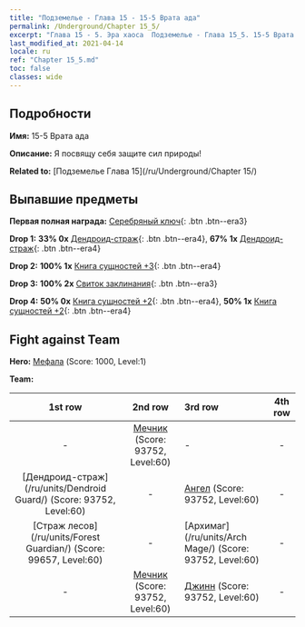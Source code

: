```yaml
---
title: "Подземелье - Глава 15 - 15-5 Врата ада"
permalink: /Underground/Chapter 15_5/
excerpt: "Глава 15 - 5. Эра хаоса  Подземелье - Глава 15_5. 15-5 Врата ада"
last_modified_at: 2021-04-14
locale: ru
ref: "Chapter 15_5.md"
toc: false
classes: wide
---
```


## Подробности

 **Имя:** 15-5 Врата ада

 **Описание:** Я посвящу себя защите сил природы!

 **Related to:** [Подземелье Глава 15](/ru/Underground/Chapter 15/)

## Выпавшие предметы

 **Первая полная награда:** [Серебряный ключ](/ru/Items/con_693/){: .btn .btn--era3}

 **Drop 1:** **33% 0x** [Дендроид-страж](/ru/Items/unt_203/){: .btn .btn--era4}, **67% 1x** [Дендроид-страж](/ru/Items/unt_203/){: .btn .btn--era4}

 **Drop 2:** **100% 1x** [Книга сущностей +3](/ru/Items/mat_60/){: .btn .btn--era4}

 **Drop 3:** **100% 2x** [Свиток заклинания](/ru/Items/con_694/){: .btn .btn--era3}

 **Drop 4:** **50% 0x** [Книга сущностей +2](/ru/Items/mat_53/){: .btn .btn--era4}, **50% 1x** [Книга сущностей +2](/ru/Items/mat_53/){: .btn .btn--era4}


## Fight against Team
 **Hero:** [Мефала](/ru/heroes/Mephala/) (Score: 1000, Level:1)

 **Team:**


  | 1st row | 2nd row | 3rd row | 4th row |
  |:----:|:----:|:----|:----:|
  | - | [Мечник](/ru/units/Swordsman/) (Score: 93752, Level:60)  | - | - |
  | [Дендроид-страж](/ru/units/Dendroid Guard/) (Score: 93752, Level:60)  | - | [Ангел](/ru/units/Angel/) (Score: 93752, Level:60)  | - |
  | [Страж лесов](/ru/units/Forest Guardian/) (Score: 99657, Level:60)  | - | [Архимаг](/ru/units/Arch Mage/) (Score: 93752, Level:60)  | - |
  | - | [Мечник](/ru/units/Swordsman/) (Score: 93752, Level:60)  | [Джинн](/ru/units/Genie/) (Score: 93752, Level:60)  | - |


